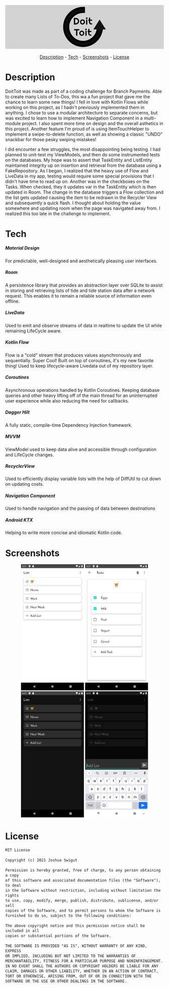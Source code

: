 <p align = "center">
  <img src = "DoitToitLogoBanner.png" >
  </p>

<p align = "center">
  <a href="#description">Description</a> -
  <a href="#tech">Tech</a> -
  <a href="#screenshots">Screenshots</a> -
  <a href="#license">License</a>
  </p>


# Description

DoitToit was made as part of a coding challenge for Branch Payments. Able to create many Lists of To-Dos, this wa a fun project that
gave me the chance to learn some new things! I fell in love with Kotlin Flows while working on this project, as I hadn't previously implemented them in anything.
I chose to use a modular architecture to separate concerns, but was excited to learn how to implement Navigation Component in a multi-module project.
I also spent more time on design and the overall asthetics in this project. Another feature I'm proud of is using ItemTouchHelper to implement
a swipe-to-delete function, as well as showing a classic "UNDO" snackbar for those pesky swiping mistakes!

I did encounter a few struggles, the most disappointing being testing. I had planned to unit-test my ViewModels, and then do some instrumented tests
on the databases. My hope was to assert that TaskEntity and ListEntity maintained integrity up on insertion and retrieval from the database using a FakeRepository.  As I began, I realized that the heavy use of Flow and LiveData in my app, testing would require some special provisions that I didn't have
time to read up on. Another was in the checkboxes on the Tasks. When checked, they it updates var in the TaskEntity which is then updated in Room. The change in the database triggers a Flow collection and the list gets updated causing the item to be redrawn in the Recycler View and subsequently a quick flash. I thought about holding the value somewhere and updating room when the page was navigated away from. I realized this too late in the challenge to implement.


# Tech
<h5>Material Design</h5> For predictable, well-designed and
aesthetically pleasing user interfaces.
<h5>Room</h5> A persistence library that provides an abstraction layer over SQLite to assist
 in storing and retrieving lists of tide and tide station data after a network
request. This enables it to remain a reliable source of information even offline.
<h5>LiveData</h5> Used to emit and observe streams of data in realtime to update the UI while remaining
LifeCycle aware.
<h5>Kotlin Flow</h5> Flow is a "cold" stream that produces values asynchronously and sequentially. Super Cool! Built on
  top of coroutines, it's my new favorite thing! Used to keep lifecycle-aware Livedata out of my repository layer.
<h5>Coroutines</h5> Asynchronous operations handled by Kotlin Coroutines. Keeping database queries and
other heavy lifting off of the main thread for an uninterrupted user experience while also
reducing the need for callbacks.
<h5>Dagger Hilt</h5> A fully static, compile-time Dependency Injection framework.
<h5>MVVM</h5> ViewModel used to keep data alive and accessible through configuration and LifeCycle changes.
<h5>RecyclerView</h5> Used to efficiently display variable lists with the help of DiffUtil to cut down on updating costs.
<h5>Navigation Component</h5> Used to handle navigation and the passing of data between destinations
<h5>Android KTX</h5> Helping to write more concise and idiomatic Kotlin code.


# Screenshots
<p align = "center">
<img src = "ListsPicLight.png" height = "400" width = "200" >
<img src = "TasksPicLight.png" height = "400" width = "200" >
<img src = "Darkmodepic.png" height = "400" width = "200" >
<img src = "AddListPic.png" height = "400" width = "200" >

  </p>



# License
```
MIT License

Copyright (c) 2021 Joshua Swigut

Permission is hereby granted, free of charge, to any person obtaining a copy
of this software and associated documentation files (the "Software"), to deal
in the Software without restriction, including without limitation the rights
to use, copy, modify, merge, publish, distribute, sublicense, and/or sell
copies of the Software, and to permit persons to whom the Software is
furnished to do so, subject to the following conditions:

The above copyright notice and this permission notice shall be included in all
copies or substantial portions of the Software.

THE SOFTWARE IS PROVIDED "AS IS", WITHOUT WARRANTY OF ANY KIND, EXPRESS
OR IMPLIED, INCLUDING BUT NOT LIMITED TO THE WARRANTIES OF
MERCHANTABILITY, FITNESS FOR A PARTICULAR PURPOSE AND NONINFRINGEMENT.
IN NO EVENT SHALL THE AUTHORS OR COPYRIGHT HOLDERS BE LIABLE FOR ANY
CLAIM, DAMAGES OR OTHER LIABILITY, WHETHER IN AN ACTION OF CONTRACT,
TORT OR OTHERWISE, ARISING FROM, OUT OF OR IN CONNECTION WITH THE
SOFTWARE OR THE USE OR OTHER DEALINGS IN THE SOFTWARE.
